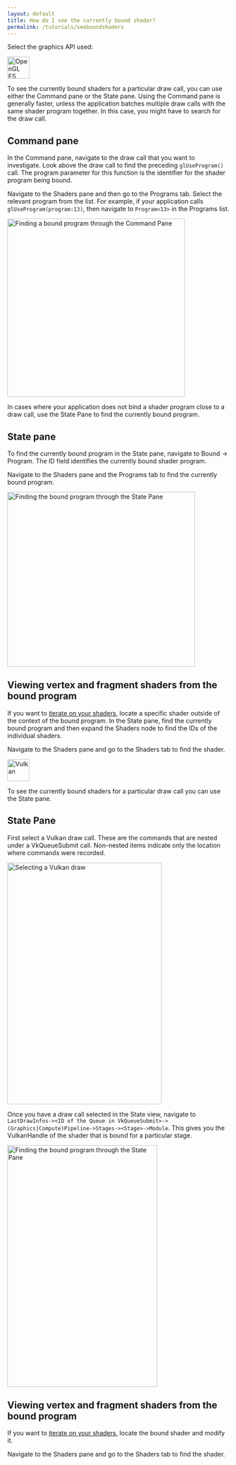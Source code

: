 ```yaml
---
layout: default
title: How do I see the currently bound shader?
permalink: /tutorials/seeboundshaders
---
```


Select the graphics API used:

<div class="tab" id="OpenGL ES" markdown="1">
<img class="display" src="../images/opengles.svg" alt="OpenGL ES" height="50"/>

To see the currently bound shaders for a particular draw call, you can use either the Command pane or the State pane. Using the Command pane is generally faster, unless the application batches multiple draw calls with the same shader program together. In this case, you might have to search for the draw call.

## Command pane

In the Command pane, navigate to the draw call that you want to investigate. Look above the draw call to find the preceding `glUseProgram()` call. The program parameter for this function is the identifier for the shader program being bound. 

Navigate to the Shaders pane and then go to the Programs tab. Select the relevant program from the list. For example, if your application calls `glUseProgram(program:13)`, then navigate to `Program<13>` in the Programs list.

<img src="../images/gles/commands_find_program.png" alt="Finding a bound program through the Command Pane" width="403" height="405">

In cases where your application does not bind a shader program close to a draw call, use the State Pane to find the currently bound program.

## State pane

To find the currently bound program in the State pane, navigate to Bound &rarr; Program. The ID field identifies the currently bound shader program.

Navigate to the Shaders pane and the Programs tab to find the currently bound program.

<img src="../images/gles/get_shader_id.png" alt="Finding the bound program through the State Pane" width="426" height="397">

## Viewing vertex and fragment shaders from the bound program

If you want to [iterate on your shaders](../tutorials/iterateonshaders), locate a specific shader outside of the context of the bound program. In the State pane, find the currently bound program and then expand the Shaders node to find the IDs of the individual shaders.

Navigate to the Shaders pane and go to the Shaders tab to find the shader.

</div>

<div class="tab" id="Vulkan" markdown="1">
<img class="display" src="../images/vulkan.svg" alt="Vulkan" height="50">

To see the currently bound shaders for a particular draw call you can use the State pane.

## State Pane

First select a Vulkan draw call. These are the commands that are nested under a VkQueueSubmit call. Non-nested items indicate only the location where commands were recorded.

<img src="../images/vulkan_commands.png" alt="Selecting a Vulkan draw" width="350" height="549">

Once you have a draw call selected in the State view, navigate to `LastDrawInfos-><ID of the Queue in VkQueueSubmit>->(Graphics|Compute)Pipeline->Stages-><Stage>->Module`. This gives you the VulkanHandle of the shader that is bound for a particular stage.

<img src="../images/shaders_vulkan.png" alt= "Finding the bound program through the State Pane" width="340" height="549">

## Viewing vertex and fragment shaders from the bound program

If you want to [iterate on your shaders](../tutorials/iterateonshaders), locate the bound shader and modify it.

Navigate to the Shaders pane and go to the Shaders tab to find the shader.

</div>

